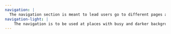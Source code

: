 ```yaml
---
navigation: |
  The navigation section is meant to lead users go to different pages and summarize the purpose of each specific pages, it should be clean and easy to follow since it is placed right above banner section and without a filled background.
navigation-light: |
    The navigation is to be used at places with busy and darker background, such as the home page which has a photo on the banner.
---
```

